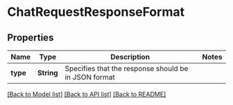 # ChatRequestResponseFormat

## Properties
Name | Type | Description | Notes
------------ | ------------- | ------------- | -------------
**type** | **String** | Specifies that the response should be in JSON format | 

[[Back to Model list]](../README.md#documentation-for-models) [[Back to API list]](../README.md#documentation-for-api-endpoints) [[Back to README]](../README.md)


